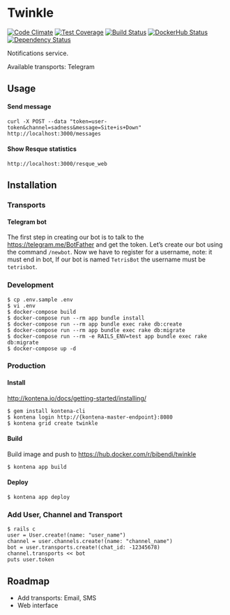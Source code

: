 # Twinkle

[![Code Climate](https://codeclimate.com/github/bibendi/twinkle/badges/gpa.svg)](https://codeclimate.com/github/bibendi/twinkle)
[![Test Coverage](https://codeclimate.com/github/bibendi/twinkle/badges/coverage.svg)](https://codeclimate.com/github/bibendi/twinkle/coverage)
[![Build Status](https://travis-ci.org/bibendi/twinkle.svg?branch=master)](https://travis-ci.org/bibendi/twinkle)
[![DockerHub Status](https://img.shields.io/docker/stars/zendesk/samson.svg)](https://hub.docker.com/r/bibendi/twinkle)
[![Dependency Status](https://gemnasium.com/bibendi/twinkle.svg)](https://gemnasium.com/bibendi/twinkle)

Notifications service.

Available transports: Telegram

## Usage

#### Send message

`curl -X POST --data "token=user-token&channel=sadness&message=Site+is+Down" http://localhost:3000/messages`

#### Show Resque statistics

`http://localhost:3000/resque_web`

## Installation

### Transports

#### Telegram bot

The first step in creating our bot is to talk to the https://telegram.me/BotFather and get the token. Let’s create our bot using the command `/newbot`. Now we have to register for a username, note: it must end in bot, If our bot is named `TetrisBot` the username must be `tetrisbot`.

### Development

```
$ cp .env.sample .env
$ vi .env
$ docker-compose build
$ docker-compose run --rm app bundle install
$ docker-compose run --rm app bundle exec rake db:create
$ docker-compose run --rm app bundle exec rake db:migrate
$ docker-compose run --rm -e RAILS_ENV=test app bundle exec rake db:migrate
$ docker-compose up -d
```

### Production

#### Install

http://kontena.io/docs/getting-started/installing/

```
$ gem install kontena-cli
$ kontena login http://{kontena-master-endpoint}:8080
$ kontena grid create twinkle
```

#### Build

Build image and push to https://hub.docker.com/r/bibendi/twinkle

```
$ kontena app build
```

#### Deploy

```
$ kontena app deploy
```

### Add User, Channel and Transport

```
$ rails c
user = User.create!(name: "user_name")
channel = user.channels.create!(name: "channel_name")
bot = user.transports.create!(chat_id: -12345678)
channel.transports << bot
puts user.token
```

## Roadmap

* Add transports: Email, SMS
* Web interface
